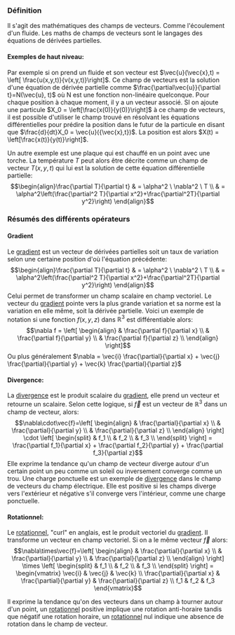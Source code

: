 ### Définition
Il s'agit des mathématiques des champs de vecteurs. Comme l'écoulement d'un fluide. Les maths de champs de vecteurs sont le langages des équations de dérivées partielles.

#### Exemples de haut niveau:
Par exemple si on prend un fluide et son vecteur est $\vec{u}(\vec{x},t) = \left[ \frac{u(x,y,t)}{v(x,y,t)}\right]$. Ce champ de vecteurs est la solution d'une équation de dérivée partielle comme $\frac{\partial\vec{u}}{\partial t}=N(\vec{u}, t)$ où N est une fonction non-linéaire quelconque. Pour chaque position à chaque moment, il y a un vecteur associé. SI on ajoute une particule $X_0 = \left[\frac{x(0)}{y(0)}\right]$  à ce champ de vecteurs, il est possible d'utiliser le champ trouvé en résolvant les équations différentielles pour prédire la position dans le futur de la particule en disant que $\frac{d}{dt}X_0 = \vec{u}({\vec{x},t})$. La position est alors $X(t) = \left[\frac{x(t)}{y(t)}\right]$.

Un autre exemple est une plaque qui est chauffé en un point avec une torche. La température $T$ peut alors être décrite comme un champ de vecteur $T(x,y,t)$ qui lui est la solution de cette équation différentielle partielle: $$\begin{align}\frac{\partial T}{\partial t} & = \alpha^2 \ \nabla^2 \ T \\ 
& = \alpha^2\left(\frac{\partial^2 T}{\partial x^2}+\frac{\partial^2T}{\partial y^2}\right)
\end{align}$$
### Résumés des différents opérateurs
#### Gradient
Le [gradient](gradient.md) est un vecteur de dérivées partielles soit un taux de variation selon une certaine position d'où l'équation précédente:$$\begin{align}\frac{\partial T}{\partial t} & = \alpha^2 \ \nabla^2 \ T \\ 
& = \alpha^2\left(\frac{\partial^2 T}{\partial x^2}+\frac{\partial^2T}{\partial y^2}\right)
\end{align}$$Celui permet de transformer un champ scalaire en champ vectoriel. Le vecteur du [gradient](gradient.md) pointe vers la plus grande variation et sa norme est la variation en elle même, soit la dérivée partielle. Voici un exemple de notation si une fonction $f(x,y,z)$ dans $\mathbb{R}^3$ est différentiable alors:$$\nabla f = \left[ \begin{align} & \frac{\partial f}{\partial x} \\ & \frac{\partial f}{\partial y} \\
& \frac{\partial f}{\partial z} \\ \end{align} \right]$$
Ou plus généralement $\nabla = \vec{i} \frac{\partial}{\partial x} + \vec{j} \frac{\partial}{\partial y} + \vec{k} \frac{\partial}{\partial z}$ 
#### Divergence:
La [divergence](divergence.md) est le produit scalaire du [gradient](gradient.md), elle prend un vecteur et retourne un scalaire. Selon cette logique, si $\vec{f}$ est un vecteur de $\mathbb{R}^3$ dans un champ de vecteur, alors:$$\nabla\cdot\vec{f}=\left[ \begin{align} & \frac{\partial}{\partial x} \\ & \frac{\partial}{\partial y} \\
& \frac{\partial}{\partial z} \\ \end{align} \right] \cdot \left[ \begin{split} & f_1 \\ & f_2 \\
& f_3 \\ \end{split} \right] = \frac{\partial f_1}{\partial x} + \frac{\partial f_2}{\partial y} + \frac{\partial f_3}{\partial z}$$ 
Elle exprime la tendance qu'un champ de vecteur diverge autour d'un certain point un peu comme un soleil ou inversement converge comme un trou. Une charge ponctuelle est un exemple de [divergence](divergence.md) dans le champ de vecteurs du champ électrique. Elle est positive si les champs diverge vers l'extérieur et négative s'il converge vers l'intérieur, comme une charge ponctuelle.


#### Rotationnel:
Le [rotationnel](rotationnel.md), "curl" en anglais, est le produit vectoriel du [gradient](gradient.md). Il transforme un vecteur en champ vectoriel. Si on a le même vecteur $\vec{f}$ alors:$$\nabla\times\vec{f}=\left[ \begin{align} & \frac{\partial}{\partial x} \\ & \frac{\partial}{\partial y} \\
& \frac{\partial}{\partial z} \\ \end{align} \right] \times \left[ \begin{split} & f_1 \\ & f_2 \\
& f_3 \\ \end{split} \right] = \begin{vmatrix} \vec{i} & \vec{j} & \vec{k} \\ 
\frac{\partial}{\partial x} & \frac{\partial}{\partial y} & \frac{\partial}{\partial z} \\
f_1 & f_2 & f_3 \end{vmatrix}$$

Il exprime la tendance qu'on des vecteurs dans un champ à tourner autour d'un point, un [rotationnel](rotationnel.md) positive implique une rotation anti-horaire tandis que négatif une rotation horaire, un [rotationnel](rotationnel.md) nul indique une absence de rotation dans le champ de vecteur.

 
